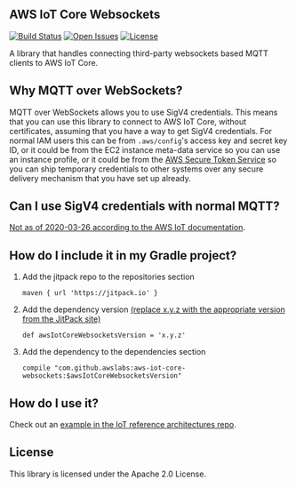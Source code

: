 ## AWS IoT Core Websockets

[![Build Status](https://travis-ci.org/awslabs/aws-iot-core-websockets.svg?branch=master)](https://travis-ci.org/awslabs/aws-iot-core-websockets)
[![Open Issues](https://img.shields.io/github/issues-raw/awslabs/aws-iot-core-websockets.svg)](https://github.com/awslabs/aws-iot-core-websockets/issues)
[![License](https://img.shields.io/badge/License-Apache%202.0-blue.svg)](https://github.com/awslabs/aws-iot-core-websockets/blob/master/LICENSE)

A library that handles connecting third-party websockets based MQTT clients to AWS IoT Core.

## Why MQTT over WebSockets?

MQTT over WebSockets allows you to use SigV4 credentials. This means that you can use this library to connect to AWS IoT Core,
without certificates, assuming that you have a way to get SigV4 credentials. For normal IAM users this can be from
`.aws/config`'s access key and secret key ID, or it could be from the EC2 instance meta-data service so you can use an
instance profile, or it could be from the [AWS Secure Token Service](https://docs.aws.amazon.com/STS/latest/APIReference/Welcome.html)
so you can ship temporary credentials to other systems over any secure delivery mechanism that you have set up already.

## Can I use SigV4 credentials with normal MQTT?

[Not as of 2020-03-26 according to the AWS IoT documentation](https://docs.aws.amazon.com/iot/latest/developerguide/protocols.html).

## How do I include it in my Gradle project?

1. Add the jitpack repo to the repositories section

    ```
    maven { url 'https://jitpack.io' }
    ```

2. Add the dependency version [(replace x.y.z with the appropriate version from the JitPack site)](https://jitpack.io/#awslabs/aws-iot-core-websockets)

    ```
    def awsIotCoreWebsocketsVersion = 'x.y.z'
    ```

3. Add the dependency to the dependencies section

    ```
    compile "com.github.awslabs:aws-iot-core-websockets:$awsIotCoreWebsocketsVersion"
    ```

## How do I use it?

Check out an [example in the IoT reference architectures repo](https://github.com/aws-samples/iot-reference-architectures/tree/master/mqtt-over-websockets-jitpack/java).

## License

This library is licensed under the Apache 2.0 License. 
